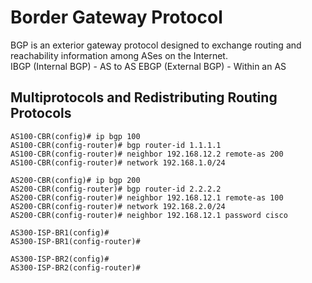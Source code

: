 # Border Gateway Protocol
BGP is an exterior gateway protocol designed to exchange routing and reachability information among ASes on the Internet.  
IBGP (Internal BGP) - AS to AS
EBGP (External BGP) - Within an AS

## Multiprotocols and Redistributing Routing Protocols


```
AS100-CBR(config)# ip bgp 100
AS100-CBR(config-router)# bgp router-id 1.1.1.1
AS100-CBR(config-router)# neighbor 192.168.12.2 remote-as 200
AS100-CBR(config-router)# network 192.168.1.0/24

AS200-CBR(config)# ip bgp 200
AS200-CBR(config-router)# bgp router-id 2.2.2.2
AS200-CBR(config-router)# neighbor 192.168.12.1 remote-as 100
AS200-CBR(config-router)# network 192.168.2.0/24
AS200-CBR(config-router)# neighbor 192.168.12.1 password cisco

AS300-ISP-BR1(config)#
AS300-ISP-BR1(config-router)#

AS300-ISP-BR2(config)#
AS300-ISP-BR2(config-router)#
```
